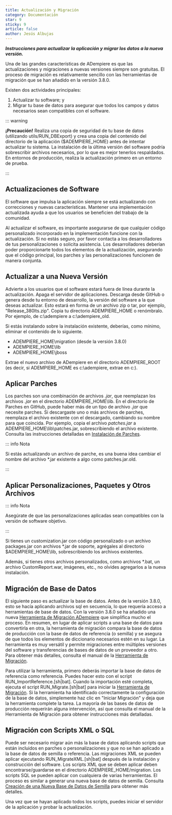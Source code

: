```yaml
---
title: Actualización y Migración
category: Documentación
star: 9
sticky: 9
article: false
author: Jesús Albujas
---
```


***Instrucciones para actualizar la aplicación y migrar los datos a la nueva versión.***

Una de las grandes características de ADempiere es que las actualizaciones y migraciones a nuevas versiones siempre son gratuitas. El proceso de migración es relativamente sencillo con las herramientas de migración que se han añadido en la versión 3.8.0.

Existen dos actividades principales:

1. Actualizar tu software; y
2. Migrar tu base de datos para asegurar que todos los campos y datos necesarios sean compatibles con el software.

::: warning

**¡Precaución!** Realiza una copia de seguridad de tu base de datos (utilizando utils/RUN_DBExport) y crea una copia del contenido del directorio de la aplicación (\$ADEMPIERE_HOME) antes de intentar actualizar tu sistema. La instalación de la última versión del software podría sobrescribir archivos necesarios, por lo que es mejor tenerlos respaldados. En entornos de producción, realiza la actualización primero en un entorno de prueba.

:::

## Actualizaciones de Software

El software que impulsa la aplicación siempre se está actualizando con correcciones y nuevas características. Mantener una implementación actualizada ayuda a que los usuarios se beneficien del trabajo de la comunidad.

Al actualizar el software, es importante asegurarse de que cualquier código personalizado incorporado en la implementación funcione con la actualización. Si no estás seguro, por favor contacta a los desarrolladores de tus personalizaciones o solicita asistencia. Los desarrolladores deberían poder proporcionarte todos los elementos de la actualización, asegurando que el código principal, los parches y las personalizaciones funcionen de manera conjunta.

## Actualizar a una Nueva Versión

Advierte a los usuarios que el software estará fuera de línea durante la actualización. Apaga el servidor de aplicaciones.
Descarga desde GitHub o genera desde tu entorno de desarrollo, la versión del software a la que deseas actualizar. Esto estará en forma de un archivo zip o tar, por ejemplo, "Release_380lts.zip".
Copia tu directorio ADEMPIERE_HOME o renómbralo. Por ejemplo, de c:\adempiere a c:\adempiere_old.

Si estás instalando sobre la instalación existente, deberías, como mínimo, eliminar el contenido de lo siguiente.

- ADEMPIERE_HOME\migration (desde la versión 3.8.0)
- ADEMPIERE_HOME\lib
- ADEMPIERE_HOME\jboss

Extrae el nuevo archivo de ADempiere en el directorio ADEMPIERE_ROOT (es decir, si ADEMPIERE_HOME es c:\adempiere, extrae en c:\).

## Aplicar Parches

Los parches son una combinación de archivos *.jar*, que reemplazan los archivos *.jar* en el directorio ADEMPIERE_HOME\lib. En el directorio de Parches en GitHub, puede haber más de un tipo de archivo *.jar* que necesite parches. Si descargaste uno o más archivos de parches, reemplaza el archivo existente con el descargado, cambiando su nombre para que coincida. Por ejemplo, copia el archivo *_patches_.jar* a ADEMPIERE_HOME\lib\patches.jar, sobrescribiendo el archivo existente. Consulta las instrucciones detalladas en [Instalación de Parches](http://wiki.adempiere.net/Patches_Installation).

::: info Nota

Si estás actualizando un archivo de parche, es una buena idea cambiar el nombre del archivo *.jar existente a algo como patches.jar.old.

:::

## Aplicar Personalizaciones, Paquetes y Otros Archivos

::: info Nota

Asegúrate de que las personalizaciones aplicadas sean compatibles con la versión de software objetivo.

:::

Si tienes un customization.jar con código personalizado o un archivo packages.jar con archivos *.jar de soporte, agrégales al directorio $ADEMPIERE_HOME\lib, sobrescribiendo los archivos existentes.

Además, si tienes otros archivos personalizados, como archivos *.bat, un archivo CustomReport.war, imágenes, etc., no olvides agregarlos a la nueva instalación.

## Migración de Base de Datos

El siguiente paso es actualizar la base de datos. Antes de la versión 3.8.0, esto se hacía aplicando archivos sql en secuencia, lo que requería acceso a herramientas de base de datos. Con la versión 3.8.0 se ha añadido una nueva [Herramienta de Migración ADempiere](http://wiki.adempiere.net/Migrate) que simplifica mucho el proceso. En resumen, en lugar de aplicar scripts a una base de datos para convertirla en otra, la herramienta de migración compara la base de datos de producción con la base de datos de referencia (o semilla) y se asegura de que todos los elementos de diccionario necesarios estén en su lugar. La herramienta es muy versátil y permite migraciones entre múltiples versiones del software y transferencias de bases de datos de un proveedor a otro. Para obtener más detalles, consulta el manual de la [Herramienta de Migración](http://wiki.adempiere.net/Migrate).

Para utilizar la herramienta, primero deberás importar la base de datos de referencia como referencia. Puedes hacer esto con el script RUN_ImportReference.[sh|bat]. Cuando la importación esté completa, ejecuta el script RUN_Migrate.[sh|bat] para iniciar la [Herramienta de Migración](http://wiki.adempiere.net/Migrate). Si la herramienta ha identificado correctamente la configuración de la base de datos, simplemente haz clic en "Iniciar Migración" y deja que la herramienta complete la tarea. La mayoría de las bases de datos de producción requerirán alguna intervención, así que consulta el manual de la Herramienta de Migración para obtener instrucciones más detalladas.

## Migración con Scripts XML o SQL

Puede ser necesario migrar aún más la base de datos aplicando scripts que están incluidos en parches o personalizaciones y que no se han aplicado a la base de datos de semilla o referencia. Las migraciones XML se pueden aplicar ejecutando RUN_MigrateXML.[sh|bat] después de la instalación y construcción del software. Los scripts XML que se deben aplicar deben encontrarse/guardarse en el directorio ADEMPIERE_HOME/migration. Los scripts SQL se pueden aplicar con cualquiera de varias herramientas. El proceso es similar a generar una nueva base de datos de semilla. Consulta [Creación de una Nueva Base de Datos de Semilla](http://wiki.adempiere.net/Creating_a_New_Seed_Database) para obtener más detalles.

Una vez que se hayan aplicado todos los scripts, puedes iniciar el servidor de la aplicación y probar la actualización.
